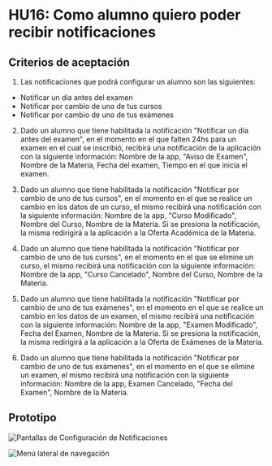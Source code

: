 # HU16: Como alumno quiero poder recibir notificaciones

## Criterios de aceptación

1. Las notificaciones que podrá configurar un alumno son las siguientes:
+ Notificar un día antes del examen
+ Notificar por cambio de uno de tus cursos
+ Notificar por cambio de uno de tus exámenes

2. Dado un alumno que tiene habilitada la notificación "Notificar un día antes del examen", en el momento en el que falten 24hs para un examen en el cual se inscribió, recibirá una notificación de la aplicación con la siguiente información: Nombre de la app, "Aviso de Examen", Nombre de la Materia, Fecha del examen, Tiempo en el que inicia el examen.

3. Dado un alumno que tiene habilitada la notificación "Notificar por cambio de uno de tus cursos", en el momento en el que se realice un cambio en los datos de un curso, el mismo recibirá una notificación con la siguiente información: Nombre de la app, "Curso Modificado", Nombre del Curso, Nombre de la Materia. Si se presiona la notificación, la misma redirigirá a la aplicación a la Oferta Académica de la Materia.

4. Dado un alumno que tiene habilitada la notificación "Notificar por cambio de uno de tus cursos", en el momento en el que se elimine un curso, el mismo recibirá una notificación con la siguiente información: Nombre de la app, "Curso Cancelado", Nombre del Curso, Nombre de la Materia.
	
5. Dado un alumno que tiene habilitada la notificación "Notificar por cambio de uno de tus exámenes", en el momento en el que se realice un cambio en los datos de un examen, el mismo recibirá una notificación con la siguiente información: Nombre de la app, "Examen Modificado", Fecha del Examen, Nombre de la Materia. Si se presiona la notificación, la misma redirigirá a la aplicación a la Oferta de Exámenes de la Materia.

6. Dado un alumno que tiene habilitada la notificación "Notificar por cambio de uno de tus exámenes", en el momento en el que se elimine un examen, el mismo recibirá una notificación con la siguiente información: Nombre de la app, Examen Cancelado, "Fecha del Examen", Nombre de la Materia.

## Prototipo
![Pantallas de Configuración de Notificaciones](./prototipos/notificaciones.png)

![Menú lateral de navegación](./prototipos/side_bar.png)
